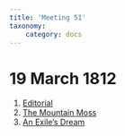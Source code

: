 ```yaml
---
title: 'Meeting 51'
taxonomy:
    category: docs
---
```


# 19 March 1812

1. [Editorial](editorial)
2. [The Mountain Moss](moss)
3. [An Exile’s Dream](exile)